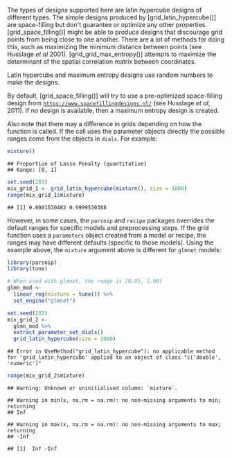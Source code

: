 The types of designs supported here are latin hypercube designs of different types. The simple designs produced by [grid_latin_hypercube()] are space-filling but don't guarantee or optimize any other properties. [grid_space_filling()] might be able to produce designs that discourage grid points from being close to one another. There are a lot of methods for doing this, such as maximizing the minimum distance between points (see Husslage _et al_ 2001). [grid_grid_max_entropy()] attempts to maximize the determinant of the spatial correlation matrix between coordinates.
 
Latin hypercube and maximum entropy designs use random numbers to make the designs. 

By default, [grid_space_filling()] will try to use a pre-optimized space-filling design from [`https://www.spacefillingdesigns.nl/`](https://www.spacefillingdesigns.nl/) (see Husslage _et al_, 2011). If no design is available, then a maximum entropy design is created. 



Also note that there may a difference in grids depending on how the function is called. If the call uses the parameter objects directly the possible ranges come from the objects in `dials`. For example: 


```r
mixture()
```

```
## Proportion of Lasso Penalty (quantitative)
## Range: [0, 1]
```

```r
set.seed(283)
mix_grid_1 <- grid_latin_hypercube(mixture(), size = 1000)
range(mix_grid_1$mixture)
```

```
## [1] 0.0001530482 0.9999530388
```

However, in some cases, the `parsnip` and `recipe` packages overrides the default ranges for specific models and preprocessing steps. If the grid function uses a `parameters` object created from a model or recipe, the ranges may have different defaults (specific to those models). Using the example above, the `mixture` argument above is different for `glmnet` models: 


```r
library(parsnip)
library(tune)

# When used with glmnet, the range is [0.05, 1.00]
glmn_mod <-
  linear_reg(mixture = tune()) %>%
  set_engine("glmnet")

set.seed(283)
mix_grid_2 <-
  glmn_mod %>% 
  extract_parameter_set_dials()
  grid_latin_hypercube(size = 1000)
```

```
## Error in UseMethod("grid_latin_hypercube"): no applicable method for 'grid_latin_hypercube' applied to an object of class "c('double', 'numeric')"
```

```r
range(mix_grid_2$mixture)
```

```
## Warning: Unknown or uninitialised column: `mixture`.
```

```
## Warning in min(x, na.rm = na.rm): no non-missing arguments to min; returning
## Inf
```

```
## Warning in max(x, na.rm = na.rm): no non-missing arguments to max; returning
## -Inf
```

```
## [1]  Inf -Inf
```
